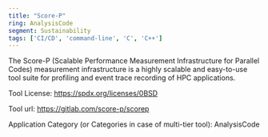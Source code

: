 ```yaml
---
title: "Score-P"
ring: AnalysisCode
segment: Sustainability
tags: ['CI/CD', 'command-line', 'C', 'C++']
---
```

The Score-P (Scalable Performance Measurement Infrastructure for Parallel Codes) measurement infrastructure is a highly scalable and easy-to-use tool suite for profiling and event trace recording of HPC applications.

Tool License: https://spdx.org/licenses/0BSD

Tool url: https://gitlab.com/score-p/scorep

Application Category (or Categories in case of multi-tier tool): AnalysisCode
